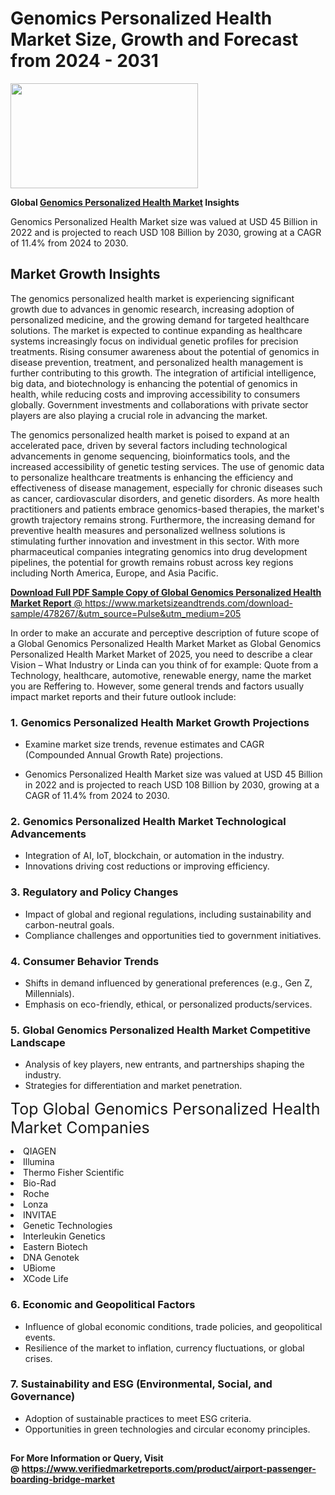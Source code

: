 <H1>Genomics Personalized Health Market Size, Growth and Forecast from 2024 - 2031</H1><img class="aligncenter size-medium wp-image-584254" src="https://thirdeyenews.in/wp-content/uploads/2024/09/Global-Market-Research-300x168.jpeg" alt="" width="300" height="168" /><p><strong>Global&nbsp;<a href="https://www.marketsizeandtrends.com/download-sample/478267/&amp;utm_source=Pulse&amp;utm_medium=205">Genomics Personalized Health Market</a> Insights</strong></p><p>Genomics Personalized Health Market size was valued at USD 45 Billion in 2022 and is projected to reach USD 108 Billion by 2030, growing at a CAGR of 11.4% from 2024 to 2030.</p><p><h2>Market Growth Insights</h2> <p>The genomics personalized health market is experiencing significant growth due to advances in genomic research, increasing adoption of personalized medicine, and the growing demand for targeted healthcare solutions. The market is expected to continue expanding as healthcare systems increasingly focus on individual genetic profiles for precision treatments. Rising consumer awareness about the potential of genomics in disease prevention, treatment, and personalized health management is further contributing to this growth. The integration of artificial intelligence, big data, and biotechnology is enhancing the potential of genomics in health, while reducing costs and improving accessibility to consumers globally. Government investments and collaborations with private sector players are also playing a crucial role in advancing the market.</p> <p><a href="#"></a></p> <p>The genomics personalized health market is poised to expand at an accelerated pace, driven by several factors including technological advancements in genome sequencing, bioinformatics tools, and the increased accessibility of genetic testing services. The use of genomic data to personalize healthcare treatments is enhancing the efficiency and effectiveness of disease management, especially for chronic diseases such as cancer, cardiovascular disorders, and genetic disorders. As more health practitioners and patients embrace genomics-based therapies, the market's growth trajectory remains strong. Furthermore, the increasing demand for preventive health measures and personalized wellness solutions is stimulating further innovation and investment in this sector. With more pharmaceutical companies integrating genomics into drug development pipelines, the potential for growth remains robust across key regions including North America, Europe, and Asia Pacific.</p> <p><a href="#"></p><p><span class=""><strong>Download Full PDF Sample Copy of Global Genomics Personalized Health Market Report</strong> @ <a href="https://www.marketsizeandtrends.com/download-sample/478267/&amp;utm_source=Pulse&amp;utm_medium=205" target="_blank">https://www.marketsizeandtrends.com/download-sample/478267/&amp;utm_source=Pulse&amp;utm_medium=205</a></span></p><p>In order to make an accurate and perceptive description of future scope of a Global&nbsp;Genomics Personalized Health Market Market as Global&nbsp;Genomics Personalized Health Market Market of 2025, you need to describe a clear Vision &ndash; What Industry or Linda can you think of for example: Quote from a Technology, healthcare, automotive, renewable energy, name the market you are Reffering to. However, some general trends and factors usually impact market reports and their future outlook include:</p><h3>1.&nbsp;<strong>Genomics Personalized Health Market Growth Projections</strong></h3><ul><li>Examine market size trends, revenue estimates and CAGR (Compounded Annual Growth Rate) projections.</li><li><p>Genomics Personalized Health Market size was valued at USD 45 Billion in 2022 and is projected to reach USD 108 Billion by 2030, growing at a CAGR of 11.4% from 2024 to 2030.</p></li></ul><h3>2.&nbsp;<strong>Genomics Personalized Health Market Technological Advancements</strong></h3><ul><li>Integration of AI, IoT, blockchain, or automation in the industry.</li><li>Innovations driving cost reductions or improving efficiency.</li></ul><h3>3.&nbsp;<strong>Regulatory and Policy Changes</strong></h3><ul><li>Impact of global and regional regulations, including sustainability and carbon-neutral goals.</li><li>Compliance challenges and opportunities tied to government initiatives.</li></ul><h3>4.&nbsp;<strong>Consumer Behavior Trends</strong></h3><ul><li>Shifts in demand influenced by generational preferences (e.g., Gen Z, Millennials).</li><li>Emphasis on eco-friendly, ethical, or personalized products/services.</li></ul><h3>5.&nbsp;<strong>Global Genomics Personalized Health Market Competitive Landscape</strong></h3><ul><li>Analysis of key players, new entrants, and partnerships shaping the industry.</li><li>Strategies for differentiation and market penetration.</li></ul><p data-pm-slice="1 1 []"><span style="color: inherit; font-family: inherit; font-size: 25px;">Top Global Genomics Personalized Health Market Companies</span></p><div class="" data-test-id=""><p><li>QIAGEN</li><li> Illumina</li><li> Thermo Fisher Scientific</li><li> Bio-Rad</li><li> Roche</li><li> Lonza</li><li> INVITAE</li><li> Genetic Technologies</li><li> Interleukin Genetics</li><li> Eastern Biotech</li><li> DNA Genotek</li><li> UBiome</li><li> XCode Life</li></p></div><h3>6.&nbsp;<strong>Economic and Geopolitical Factors</strong></h3><ul><li>Influence of global economic conditions, trade policies, and geopolitical events.</li><li>Resilience of the market to inflation, currency fluctuations, or global crises.</li></ul><h3>7.&nbsp;<strong>Sustainability and ESG (Environmental, Social, and Governance)</strong></h3><ul><li>Adoption of sustainable practices to meet ESG criteria.</li><li>Opportunities in green technologies and circular economy principles.</li></ul><h2><strong style="font-size: 14px;">For More Information or Query, Visit @&nbsp;</strong><a style="background-color: #ffffff; font-size: 14px;" href="https://www.marketsizeandtrends.com/report/genomics-personalized-health-market/" target="_blank">https://www.verifiedmarketreports.com/product/airport-passenger-boarding-bridge-market</a></h2>

